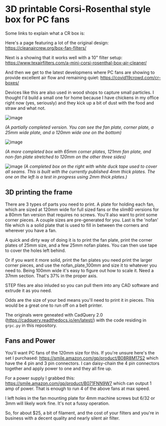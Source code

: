 # 3D printable Corsi-Rosenthal style box for PC fans

Some links to explain what a CR box is:

Here's a page featuring a lot of the original design:
https://cleanaircrew.org/box-fan-filters/

Next is a showing that it works well with a 10" filter setup: https://www.texairfilters.com/a-mini-corsi-rosenthal-box-air-cleaner/

And then we get to the latest developmens where PC fans are showing to provide excellent air flow and remaining quiet:
https://covid19crowd.com/cr-boxes/

Devices like this are also used in wood shops to capture small particles. I thought I'd build a small one for home because I have chickens in my office right now (yes, seriously) and they kick up a bit of dust with the food and straw and what not.

![image](https://user-images.githubusercontent.com/16728804/213598181-c88eb7aa-8c2a-4248-a903-06b4e2bde62a.png)

*(A partially completed version. You can see the fan plate, corner plate, a 25mm wide plate, and a 120mm wide one on the bottom)*

![image](https://user-images.githubusercontent.com/16728804/213843588-e4caa7d7-2288-474f-bbc5-1ae52c98d07c.png)

*(A more completed box with 65mm corner plates, 121mm fan plate, and non-fan plate stretched to 120mm on the other three sides)*

![image](https://user-images.githubusercontent.com/16728804/215230454-f9d4989f-f56c-450d-9818-92febf95991f.png)
*(A completed box on the right with white duck tape used to cover all seams. This is built with the currently published 4mm thick plates. The one on the left is a test in progress using 2mm thick plates.)*

## 3D printing the frame
There are 3 types of parts you need to print. A plate for holding each fan, which are sized at 120mm wide for full sized fans or the slim80 versions for a 80mm fan version that requires no screws.  You'll also want to print some corner pieces. A couple sizes are pre-generated for you. Last is the 'nofan' file which is a solid plate that is used to fill in between the corners and wherever you have a fan.

A quick and dirty way of doing it is to print the fan plate, print the corner plates of 25mm size, and a few 25mm nofan plates. You can then use tape to cover the holes left behind.

Or if you want it more solid, print the fan plates you need print the larger corner pieces, and use the nofan_plate_100mm and size it to whatever you need to. Being 100mm wide it's easy to figure out how to scale it. Need a 37mm section. That's 37% in the proper axis.

STEP files are also inluded so you can pull them into any CAD software and extrude it as you need.

Odds are the size of your bed means you'll need to print it in pieces. This would be a great one to run off on a belt printer.

The originals were geneated with CadQuery 2.0 (https://cadquery.readthedocs.io/en/latest/) with the code residing in ```grpc.py``` in this repository.

## Fans and Power

You'll want PC fans of the 120mm size for this. If you're unsure here's the set I purchased: https://smile.amazon.com/gp/product/B08R8M17S2 which have the 4 pin and 3 pin connectors. I can daisy-chain the 4 pin connectors together and apply power to one and they all fire up.

For a power supply I grabbed this: https://smile.amazon.com/gp/product/B071FNN9W7 which can output 1 amp of power. That is enough to run 4 of the above fans at max speed.

I left holes in the fan mounting plate for 4mm machine screws but 6/32 or 3mm will likely work fine. It's not a fussy operation.

So, for about $25, a bit of filament, and the cost of your filters and you're in business with a decent quality and nearly silent air filter.
